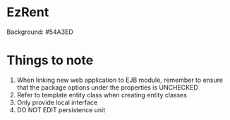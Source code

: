 # EzRent

Background: #54A3ED

# Things to note
1. When linking new web application to EJB module, remember to ensure that the package options under the properties is UNCHECKED
2. Refer to template entity class when creating entity classes
3. Only provide local interface
4. DO NOT EDIT persistence unit